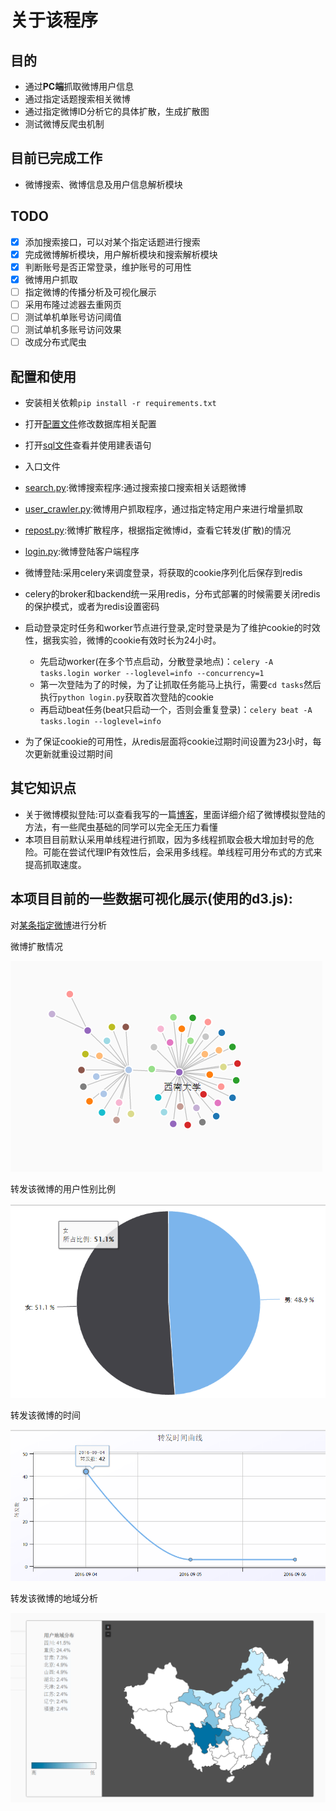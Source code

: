 # 关于该程序
## 目的
- 通过**PC端**抓取微博用户信息
- 通过指定话题搜索相关微博
- 通过指定微博ID分析它的具体扩散，生成扩散图
- 测试微博反爬虫机制


## 目前已完成工作
- 微博搜索、微博信息及用户信息解析模块


## TODO
- [x] 添加搜索接口，可以对某个指定话题进行搜索
- [x] 完成微博解析模块，用户解析模块和搜索解析模块
- [x] 判断账号是否正常登录，维护账号的可用性
- [x] 微博用户抓取
- [ ] 指定微博的传播分析及可视化展示
- [ ] 采用布隆过滤器去重网页
- [ ] 测试单机单账号访问阈值
- [ ] 测试单机多账号访问效果
- [ ] 改成分布式爬虫

## 配置和使用
- 安装相关依赖```pip install -r requirements.txt```
- 打开[配置文件](./config/spider.yaml)修改数据库相关配置
- 打开[sql文件](./config/sql/spider.sql)查看并使用建表语句
- 入口文件 
 - [search.py](./tasks/search.py):微博搜索程序:通过搜索接口搜索相关话题微博
 - [user_crawler.py](./user_crawler.py):微博用户抓取程序，通过指定特定用户来进行增量抓取
 - [repost.py](./tasks/repost.py):微博扩散程序，根据指定微博id，查看它转发(扩散)的情况
 - [login.py](./tasks/login.py):微博登陆客户端程序

- 微博登陆:采用celery来调度登录，将获取的cookie序列化后保存到redis
 - celery的broker和backend统一采用redis，分布式部署的时候需要关闭redis的保护模式，或者为redis设置密码
 - 启动登录定时任务和worker节点进行登录,定时登录是为了维护cookie的时效性，据我实验，微博的cookie有效时长为24小时。
   - 先启动worker(在多个节点启动，分散登录地点)：```celery -A tasks.login worker --loglevel=info --concurrency=1```
   - 第一次登陆为了的时候，为了让抓取任务能马上执行，需要```cd tasks```然后执行```python login.py```获取首次登陆的cookie
   - 再启动beat任务(beat只启动一个，否则会重复登录)：```celery beat -A tasks.login --loglevel=info```
 - 为了保证cookie的可用性，从redis层面将cookie过期时间设置为23小时，每次更新就重设过期时间

## 其它知识点
- 关于微博模拟登陆:可以查看我写的一篇[博客]()，里面详细介绍了微博模拟登陆的方法，有一些爬虫基础的同学可以完全无压力看懂
- 本项目目前默认采用单线程进行抓取，因为多线程抓取会极大增加封号的危险。可能在尝试代理IP有效性后，会采用多线程。单线程可用分布式的方式来提高抓取速度。

## 本项目目前的一些数据可视化展示(使用的**d3.js**):
对[某条指定微博](http://weibo.com/1973665271/E6HiqDiCg?refer_flag=1001030103_&type=comment#_rnd1473216182746)进行分析

微博扩散情况

![微博扩散](./img/kuosan.png)

转发该微博的用户性别比例

![用户性别比例](./img/sex.png)

转发该微博的时间

![转发曲线](./img/reposttime.png)

转发该微博的地域分析

![转发地域](./img/diyu.png)
